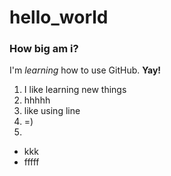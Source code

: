 # hello_world
### How big am i?
I'm *learning* how to use GitHub. **Yay!**

1. I like learning new things
2. hhhhh
2. like using line
3. =)
4. 

* kkk
* fffff

  
